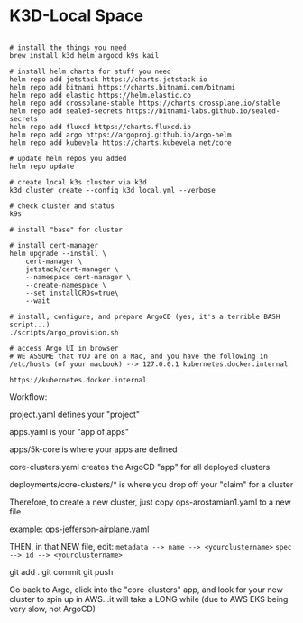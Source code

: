 # K3D-Local Space

```

# install the things you need
brew install k3d helm argocd k9s kail

# install helm charts for stuff you need
helm repo add jetstack https://charts.jetstack.io
helm repo add bitnami https://charts.bitnami.com/bitnami
helm repo add elastic https://helm.elastic.co
helm repo add crossplane-stable https://charts.crossplane.io/stable
helm repo add sealed-secrets https://bitnami-labs.github.io/sealed-secrets
helm repo add fluxcd https://charts.fluxcd.io
helm repo add argo https://argoproj.github.io/argo-helm
helm repo add kubevela https://charts.kubevela.net/core

# update helm repos you added
helm repo update

# create local k3s cluster via k3d
k3d cluster create --config k3d_local.yml --verbose

# check cluster and status
k9s

# install "base" for cluster

# install cert-manager
helm upgrade --install \
    cert-manager \
    jetstack/cert-manager \
    --namespace cert-manager \
    --create-namespace \
    --set installCRDs=true\
    --wait

# install, configure, and prepare ArgoCD (yes, it's a terrible BASH script...)
./scripts/argo_provision.sh

# access Argo UI in browser
# WE ASSUME that YOU are on a Mac, and you have the following in /etc/hosts (of your macbook) --> 127.0.0.1 kubernetes.docker.internal

https://kubernetes.docker.internal

```

Workflow:

project.yaml defines your "project"

apps.yaml is your "app of apps"

apps/5k-core is where your apps are defined

core-clusters.yaml creates the ArgoCD "app" for all deployed clusters

deployments/core-clusters/* is where you drop off your "claim" for a cluster

Therefore, to create a new cluster, just copy ops-arostamian1.yaml to a new file

example: ops-jefferson-airplane.yaml

THEN, in that NEW file, edit:
`metadata --> name --> <yourclustername>`
`spec --> id --> <yourclustername>`

git add .
git commit
git push

Go back to Argo, click into the "core-clusters" app, and look for your new cluster to spin up in AWS...it will take a LONG while (due to AWS EKS being very slow, not ArgoCD)
